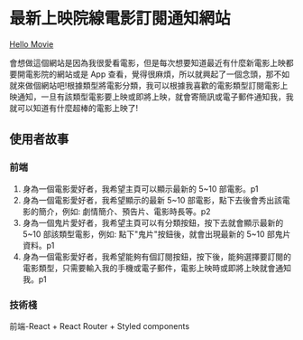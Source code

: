 # 最新上映院線電影訂閱通知網站

[Hello Movie](https://hello-movie.github.io/Hello-Movie-Frontend/)

會想做這個網站是因為我很愛看電影，但是每次想要知道最近有什麼新電影上映都要開電影院的網站或是 App 查看，覺得很麻煩，所以就興起了一個念頭，那不如就來做個網站吧!根據類型將電影分類，我可以根據我喜歡的電影類型訂閱電影上映通知，一旦有該類型電影要上映或即將上映，就會寄簡訊或電子郵件通知我，我就可以知道有什麼超棒的電影上映了!

## 使用者故事

### 前端

1. 身為一個電影愛好者，我希望主頁可以顯示最新的 5~10 部電影。p1
2. 身為一個電影愛好者，我希望顯示的最新 5~10 部電影，點下去後會秀出該電影的簡介，例如: 劇情簡介、預告片、電影時長等。p2
3. 身為一個鬼片愛好者，我希望主頁可以有分類按鈕，按下去就會顯示最新的 5\~10 部該類型電影，例如: 點下"鬼片"按鈕後，就會出現最新的 5~10 部鬼片資料。p1
4. 身為一個電影愛好者，我希望能夠有個訂閱按鈕，按下後，能夠選擇要訂閱的電影類型，只需要輸入我的手機或電子郵件，電影上映時或即將上映就會通知我。p1

### 技術棧

前端-React + React Router + Styled components
